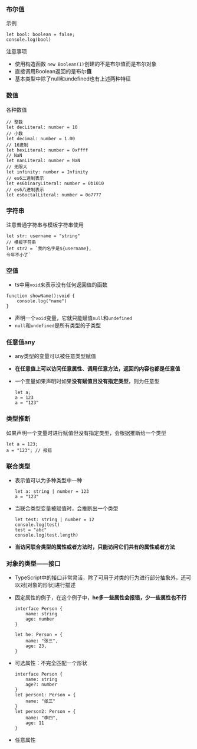 ### 布尔值

示例

```
let bool: boolean = false;
console.log(bool)
```
注意事项

- 使用构造函数 `new Boolean(1)`创建的不是布尔值而是布尔对象
- 直接调用Boolean返回的是布尔**值**
- 基本类型中除了null和undefined也有上述两种特征

### 数值

各种数值

```
// 整数
let decLiteral: number = 10
// 小数
let decimal: number = 1.00
// 16进制
let hexLiteral: number = 0xffff
// NaN
let nanLiteral: number = NaN
// 无限大
let infinity: number = Infinity
// es6二进制表示
let es6binaryLiteral: number = 0b1010
// es6八进制表示
let es6octalLiteral: number = 0o7777
```

### 字符串

注意普通字符串与模板字符串使用

```
let str: username = "string"
// 模板字符串
let str2 = `我的名字是${username},
今年不小了`
```

### 空值

- ts中用`void`来表示没有任何返回值的函数

```
function showName():void {
    console.log("name")
}
```

- 声明一个`void`变量，它就只能赋值`null`和`undefined`
- `null`和`undefined`是所有类型的子类型

### 任意值any

- any类型的变量可以被任意类型赋值
- **在任意值上可以访问任意属性、调用任意方法，返回的内容也都是任意值**
- 一个变量如果声明时如果**没有赋值且没有指定类型**，则为任意型

    ```
    let a;
    a = 123
    a = "123"
    ```

### 类型推断

如果声明一个变量时进行赋值但没有指定类型，会根据推断给一个类型

```
let a = 123;
a = "123"; // 报错
```

### 联合类型

- 表示值可以为多种类型中一种

    ```
    let a: string | number = 123
    a = "123"
    ```
- 当联合类型变量被赋值时，会推断出一个类型

    ```
    let test: string | number = 12
    console.log(test)
    test = "abc"
    console.log(test.length)
    ```
- **当访问联合类型的属性或者方法时，只能访问它们共有的属性或者方法**

### 对象的类型——接口

- TypeScript中的接口非常灵活，除了可用于对类的行为进行部分抽象外，还可以对[对象的形状]进行描述
- 固定属性的例子，在这个例子中，**he多一些属性会报错，少一些属性也不行**

    ```
    interface Person {
        name: string
        age: number
    }

    let he: Person = {
        name: "张三",
        age: 23,
    }
    ```
- 可选属性：不完全匹配一个形状
    ```
    interface Person {
        name: string
        age?: number
    }
    let person1: Person = {
        name: "张三"
    }
    let person2: Person = {
        name: "李四",
        age: 11
    }
    ```
- 任意属性
    
    
    
